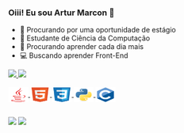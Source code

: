 ### Oiii! Eu sou Artur Marcon 👋



- 🔭 Procurando por uma oportunidade de estágio
- 🌱 Estudante de Ciência da Computação
- 👯 Procurando aprender cada dia mais 
- 💻 Buscando aprender Front-End

 <div>
  <a href="https://github.com/Marcon149">
  <img height="170em" src="https://github-readme-stats.vercel.app/api?username=Marcon149&show_icons=true&theme=radical&include_all_commits=true&count_private=true"/>
  <img height="170em" src="https://github-readme-stats.vercel.app/api/top-langs/?username=Marcon149&layout=compact&langs_count=7&theme=radical"/>
</div>
  
<div style="display: inline_block"><br>
  <img align="center" alt="Artur-Java" height="30" width="40" src="https://raw.githubusercontent.com/devicons/devicon/master/icons/java/java-plain.svg">
  <img align="center" alt="Artur-HTML" height="30" width="40" src="https://raw.githubusercontent.com/devicons/devicon/master/icons/html5/html5-original.svg">
  <img align="center" alt="Artur-CSS" height="30" width="40" src="https://raw.githubusercontent.com/devicons/devicon/master/icons/css3/css3-original.svg">
  <img align="center" alt="Artur-Python" height="30" width="40" src="https://raw.githubusercontent.com/devicons/devicon/master/icons/python/python-original.svg">
  <img align="center" alt="Artur-C" height="30" width="40" src="https://raw.githubusercontent.com/devicons/devicon/master/icons/c/c-original.svg">
</div>
  
##
  
<div>
  <a href="https://www.linkedin.com/in/artur-marcon" target="_blank"><img src="https://img.shields.io/badge/-LinkedIn-%230077B5?style=for-the-badge&logo=linkedin&logoColor=white" target="_blank"></a> 
  <a href = "mailto:a.marcon@edu.pucrs.br"><img src="https://img.shields.io/badge/Microsoft_Outlook-0078D4?style=for-the-badge&logo=microsoft-outlook&logoColor=white" target="_blank"></a>   
  
</div>


